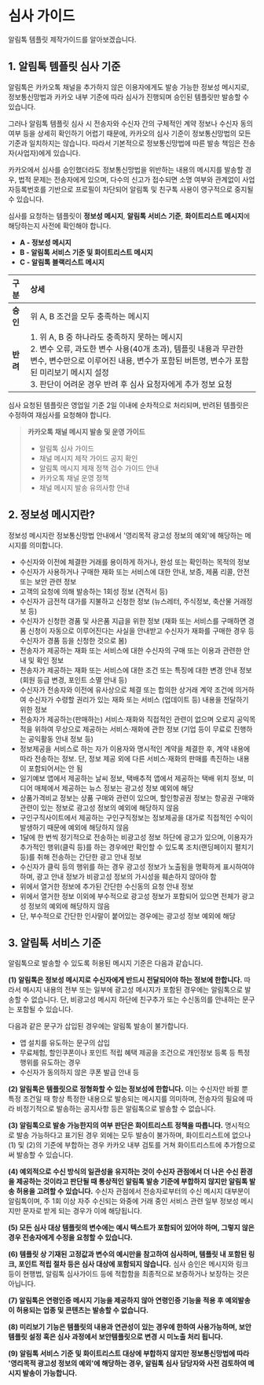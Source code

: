 # 심사 가이드

알림톡 템플릿 제작가이드를 알아보겠습니다.

## 1. 알림톡 템플릿 심사 기준

알림톡은 카카오톡 채널을 추가하지 않은 이용자에게도 발송 가능한 정보성 메시지로, 정보통신망법과 카카오 내부 기준에 따라 심사가 진행되며 승인된 템플릿만 발송할 수 있습니다.

그러나 알림톡 템플릿 심사 시 전송자와 수신자 간의 구체적인 계약 정보나 수신자 동의 여부 등을 상세히 확인하기 어렵기 때문에, 카카오의 심사 기준이 정보통신망법의 모든 기준과 일치하지는 않습니다. 따라서 기본적으로 정보통신망법에 따른 발송 책임은 전송자(사업자)에게 있습니다.

카카오에서 심사를 승인했더라도 정보통신망법을 위반하는 내용의 메시지를 발송할 경우, 법적 문제는 전송자에게 있으며, 다수의 신고가 접수되면 소명 여부와 관계없이 사업자등록번호를 기반으로 프로필이 차단되어 알림톡 및 친구톡 사용이 영구적으로 중지될 수 있습니다.

심사를 요청하는 템플릿이 **정보성 메시지**, **알림톡 서비스 기준**, **화이트리스트 메시지**에 해당하는지 사전에 확인해야 합니다.

* **A - 정보성 메시지**
* **B - 알림톡 서비스 기준 및 화이트리스트 메시지**
* **C - 알림톡 블랙리스트 메시지**

| 구분 | 상세 |
| :--- | :--- |
| **승인** | 위 A, B 조건을 모두 충족하는 메시지 |
| **반려** | 1. 위 A, B 중 하나라도 충족하지 못하는 메시지<br>2. 변수 오류, 과도한 변수 사용(40개 초과), 템플릿 내용과 무관한 변수, 변수만으로 이루어진 내용, 변수가 포함된 버튼명, 변수가 포함된 미리보기 메시지 설정<br>3. 판단이 어려운 경우 반려 후 심사 요청자에게 추가 정보 요청 |

심사 요청된 템플릿은 영업일 기준 2일 이내에 순차적으로 처리되며, 반려된 템플릿은 수정하여 재심사를 요청해야 합니다.

> **카카오톡 채널 메시지 발송 및 운영 가이드**
> * 알림톡 심사 가이드
> * 채널 메시지 제작 가이드 공지 확인
> * 알림톡 메시지 제재 정책 검수 가이드 안내
> * 카카오톡 채널 운영 정책
> * 채널 메시지 발송 유의사항 안내

## 2. 정보성 메시지란?

정보성 메시지란 정보통신망법 안내에서 '영리목적 광고성 정보의 예외'에 해당하는 메시지를 의미합니다.

* 수신자와 이전에 체결한 거래를 용이하게 하거나, 완성 또는 확인하는 목적의 정보
* 수신자가 사용하거나 구매한 재화 또는 서비스에 대한 안내, 보증, 제품 리콜, 안전 또는 보안 관련 정보
* 고객의 요청에 의해 발송하는 1회성 정보 (견적서 등)
* 수신자가 금전적 대가를 지불하고 신청한 정보 (뉴스레터, 주식정보, 축산물 거래정보 등)
* 수신자가 신청한 경품 및 사은품 지급을 위한 정보 (재화 또는 서비스를 구매하면 경품 신청이 자동으로 이루어진다는 사실을 안내받고 수신자가 재화를 구매한 경우 등 수신자가 경품 등을 신청한 것으로 봄)
* 전송자가 제공하는 재화 또는 서비스에 대한 수신자의 구매 또는 이용과 관련한 안내 및 확인 정보
* 전송자가 제공하는 재화 또는 서비스에 대한 조건 또는 특징에 대한 변경 안내 정보 (회원 등급 변경, 포인트 소멸 안내 등)
* 수신자가 전송자와 이전에 유사상으로 체결 또는 합의한 상거래 계약 조건에 의거하여 수신자가 수령할 권리가 있는 재화 또는 서비스 (업데이트 등) 내용을 전달하기 위한 정보
* 전송자가 제공하는(판매하는) 서비스·재화와 직접적인 관련이 없으며 오로지 공익목적을 위하여 무상으로 제공하는 서비스·재화에 관한 정보 (기업 등이 무료로 진행하는 공익활동 안내 정보 등)
* 정보제공을 서비스로 하는 자가 이용자와 명시적인 계약을 체결한 후, 계약 내용에 따라 전송하는 정보. 단, 정보 제공 외에 다른 서비스·재화의 판매를 촉진하는 내용이 포함되어서는 안 됨
* 일기예보 앱에서 제공하는 날씨 정보, 택배추적 앱에서 제공하는 택배 위치 정보, 미디어 매체에서 제공하는 뉴스 정보는 광고성 정보 예외에 해당
* 상품가격비교 정보는 상품 구매와 관련이 있으며, 할인항공권 정보는 항공권 구매와 관련이 있는 정보로 광고성 정보의 예외에 해당하지 않음
* 구인구직사이트에서 제공하는 구인구직정보는 정보제공을 대가로 직접적인 수익이 발생하기 때문에 예외에 해당하지 않음
* 1달에 한 번씩 정기적으로 전송하는 비광고성 정보 하단에 광고가 있으며, 이용자가 추가적인 행위(클릭 등)를 하는 경우에만 확인할 수 있도록 조치(랜딩페이지 펼치기 등)를 취해 전송하는 간단한 광고 안내 정보
* 수신자가 클릭 등의 행위를 하는 경우 광고성 정보가 노출됨을 명확하게 표시하여야 하며, 광고 안내 정보가 비광고성 정보의 가시성을 훼손하지 않아야 함
* 위에서 열거한 정보에 추가된 간단한 수신동의 요청 안내 정보
* 위에서 열거한 정보 이외에 부수적으로 광고성 정보가 포함되어 있으면 전체가 광고성 정보의 예외에 해당하지 않음
* 단, 부수적으로 간단한 인사말이 붙어있는 경우에는 광고성 정보 예외에 해당

## 3. 알림톡 서비스 기준

알림톡으로 발송할 수 있도록 허용된 메시지 기준은 다음과 같습니다.

**(1) 알림톡은 정보성 메시지로 수신자에게 반드시 전달되어야 하는 정보에 한합니다.**
따라서 메시지 내용의 전부 또는 일부에 광고성 메시지가 포함된 경우에는 알림톡으로 발송할 수 없습니다. 단, 비광고성 메시지 하단에 친구추가 또는 수신동의를 안내하는 문구는 포함될 수 있습니다.

다음과 같은 문구가 삽입된 경우에는 알림톡 발송이 불가합니다.
* 앱 설치를 유도하는 문구의 삽입
* 무료체험, 할인쿠폰이나 포인트 적립 혜택 제공을 조건으로 개인정보 등록 등 특정 행위를 유도하는 경우
* 수신자가 동의하지 않은 쿠폰 발급 안내 등

**(2) 알림톡은 템플릿으로 정형화할 수 있는 정보성에 한합니다.**
이는 수신자만 바뀔 뿐 특정 조건일 때 항상 특정한 내용으로 발송되는 메시지를 의미하며, 전송자의 필요에 따라 비정기적으로 발송하는 공지사항 등은 알림톡으로 발송할 수 없습니다.

**(3) 알림톡으로 발송 가능한지의 여부 판단은 화이트리스트 정책을 따릅니다.**
명시적으로 발송 가능하다고 표기된 경우 외에는 모두 발송이 불가하며, 화이트리스트에 없으나 (1) 및 (2)의 기준에 부합하는 경우 카카오 내부 검토를 거쳐 화이트리스트에 추가함으로써 발송할 수 있습니다.

**(4) 예외적으로 수신 방식의 일관성을 유지하는 것이 수신자 관점에서 더 나은 수신 환경을 제공하는 것이라고 판단될 때 통상적인 알림톡 발송 기준에 부합하지 않지만 알림톡 발송 허용을 고려할 수 있습니다.**
수신자 관점에서 전송자로부터의 수신 메시지 대부분이 알림톡이며, 주 1회 이상 자주 수신되는 와중에 거래 중인 서비스 관련 일부 정보성 메시지만 문자로 받게 되는 경우가 이에 해당됩니다.

**(5) 모든 심사 대상 템플릿의 변수에는 예시 텍스트가 포함되어 있어야 하며, 그렇지 않은 경우 전송자에게 수정을 요청할 수 있습니다.**

**(6) 템플릿 상 기재된 고정값과 변수의 예시만을 참고하여 심사하며, 템플릿 내 포함된 링크, 포인트 적립 절차 등은 심사 대상에 포함되지 않습니다.**
심사 승인은 메시지와 링크 등이 현행법, 알림톡 심사가이드 등에 적합함을 최종적으로 보증하거나 보장하는 것은 아닙니다.

**(7) 알림톡은 연령인증 메시지 기능을 제공하지 않아 연령인증 기능을 적용 후 예외발송이 허용되는 업종 및 콘텐츠는 발송할 수 없습니다.**

**(8) 미리보기 기능은 템플릿의 내용과 연관성이 있는 경우에 한하여 사용가능하며, 보안템플릿 설정 혹은 심사 과정에서 보안템플릿으로 변경 시 미노출 처리 됩니다.**

**(9) 알림톡 서비스 기준 및 화이트리스트 대상에 부합하지 않지만 정보통신망법에 따라 '영리목적 광고성 정보의 예외'에 해당하는 경우, 알림톡 심사 담당자와 사전 검토하여 메시지 발송이 가능합니다.**